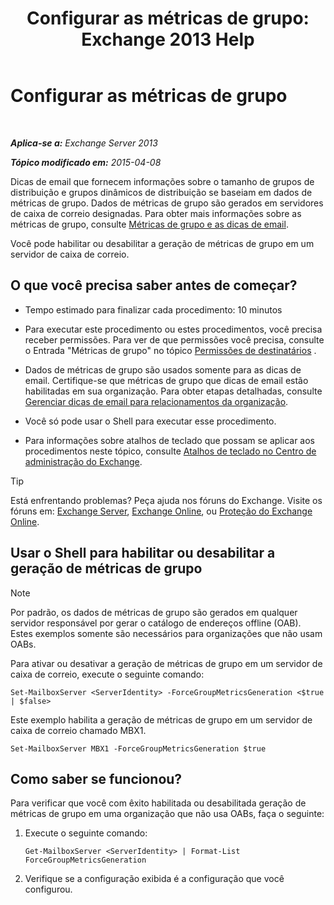 ﻿---
title: 'Configurar as métricas de grupo: Exchange 2013 Help'
TOCTitle: Configurar as métricas de grupo
ms:assetid: 76ccd6a7-e2ec-42f4-9ab3-e8cc257ac896
ms:mtpsurl: https://technet.microsoft.com/pt-br/library/JJ649327(v=EXCHG.150)
ms:contentKeyID: 50485946
ms.date: 05/22/2018
mtps_version: v=EXCHG.150
ms.translationtype: MT
---

# Configurar as métricas de grupo

 

_**Aplica-se a:** Exchange Server 2013_

_**Tópico modificado em:** 2015-04-08_

Dicas de email que fornecem informações sobre o tamanho de grupos de distribuição e grupos dinâmicos de distribuição se baseiam em dados de métricas de grupo. Dados de métricas de grupo são gerados em servidores de caixa de correio designadas. Para obter mais informações sobre as métricas de grupo, consulte [Métricas de grupo e as dicas de email](group-metrics-and-mailtips-exchange-2013-help.md).

Você pode habilitar ou desabilitar a geração de métricas de grupo em um servidor de caixa de correio.

## O que você precisa saber antes de começar?

  - Tempo estimado para finalizar cada procedimento: 10 minutos

  - Para executar este procedimento ou estes procedimentos, você precisa receber permissões. Para ver de que permissões você precisa, consulte o Entrada "Métricas de grupo" no tópico [Permissões de destinatários](recipients-permissions-exchange-2013-help.md) .

  - Dados de métricas de grupo são usados somente para as dicas de email. Certifique-se que métricas de grupo que dicas de email estão habilitadas em sua organização. Para obter etapas detalhadas, consulte [Gerenciar dicas de email para relacionamentos da organização](https://docs.microsoft.com/pt-br/exchange/clients-and-mobile-in-exchange-online/mailtips/manage-mailtips-for-organization-relationships).

  - Você só pode usar o Shell para executar esse procedimento.

  - Para informações sobre atalhos de teclado que possam se aplicar aos procedimentos neste tópico, consulte [Atalhos de teclado no Centro de administração do Exchange](keyboard-shortcuts-in-the-exchange-admin-center-exchange-online-protection-help.md).


> [!TIP]
> Está enfrentando problemas? Peça ajuda nos fóruns do Exchange. Visite os fóruns em: <A href="https://go.microsoft.com/fwlink/p/?linkid=60612">Exchange Server</A>, <A href="https://go.microsoft.com/fwlink/p/?linkid=267542">Exchange Online</A>, ou <A href="https://go.microsoft.com/fwlink/p/?linkid=285351">Proteção do Exchange Online</A>.



## Usar o Shell para habilitar ou desabilitar a geração de métricas de grupo


> [!NOTE]
> Por padrão, os dados de métricas de grupo são gerados em qualquer servidor responsável por gerar o catálogo de endereços offline (OAB). Estes exemplos somente são necessários para organizações que não usam OABs.



Para ativar ou desativar a geração de métricas de grupo em um servidor de caixa de correio, execute o seguinte comando:

    Set-MailboxServer <ServerIdentity> -ForceGroupMetricsGeneration <$true | $false>

Este exemplo habilita a geração de métricas de grupo em um servidor de caixa de correio chamado MBX1.

    Set-MailboxServer MBX1 -ForceGroupMetricsGeneration $true

## Como saber se funcionou?

Para verificar que você com êxito habilitada ou desabilitada geração de métricas de grupo em uma organização que não usa OABs, faça o seguinte:

1.  Execute o seguinte comando:
    
        Get-MailboxServer <ServerIdentity> | Format-List ForceGroupMetricsGeneration

2.  Verifique se a configuração exibida é a configuração que você configurou.

